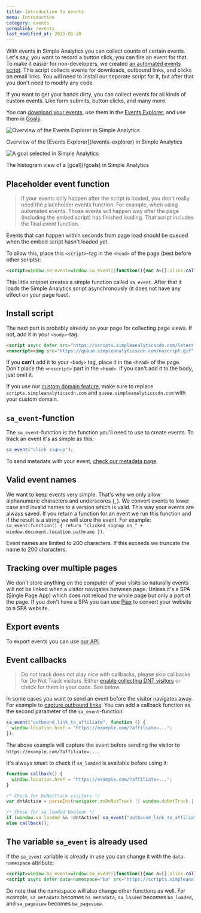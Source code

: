 ```yaml
---
title: Introduction to events
menu: Introduction
category: events
permalink: /events
last_modified_at: 2023-01-20
---
```


With events in Simple Analytics you can collect counts of certain events. Let's say, you want to record a button click, you can fire an event for that. To make it easier for non-developers, we created [an automated events script](/automated-events). This script collects events for downloads, outbound links, and clicks on email links. You will need to install our separate script for it, but after that you don't need to modify any code.

If you want to get your hands dirty, you can collect events for all kinds of custom events. Like form submits, button clicks, and many more.

You can [download your events](/export-data), use them in the [Events Explorer](/events-explorer), and use them in [Goals](/goals).

<img class="border" src="https://assets.simpleanalytics.com/docs/events/events-explorer.png" alt="Overview of the Events Explorer in Simple Analytics" />
<p class="caption" markdown="1">Overview of the [Events Explorer](/events-explorer) in Simple Analytics</p>

<img class="border" src="https://assets.simpleanalytics.com/docs/goals/goals-histogram.png" alt="A goal selected in Simple Analytics" />
<p class="caption" markdown="1">The histogram view of a [goal](/goals) in Simple Analytics</p>

## Placeholder event function

> If your events only happen after the script is loaded, you don't really need the placeholder events function. For example, when using automated events. Those events will happen way after the page (including the embed script) has finished loading. That script includes the final event function.

Events that can happen within seconds from page load should be queued when the embed script hasn't loaded yet.

To allow this, place this `<script>`-tag in the `<head>` of the page (best before other scripts):

<!-- prettier-ignore -->
```html
<script>window.sa_event=window.sa_event||function(){var a=[].slice.call(arguments);window.sa_event.q?window.sa_event.q.push(a):window.sa_event.q=[a]};</script>
```

This little snippet creates a simple function called `sa_event`. After that it loads the Simple Analytics script asynchronously (it does not have any effect on your page load).

## Install script

The next part is probably already on your page for collecting page views. If not, add it in your `<body>`-tag:

<!-- prettier-ignore -->
```html
<script async defer src="https://scripts.simpleanalyticscdn.com/latest.js"></script>
<noscript><img src="https://queue.simpleanalyticscdn.com/noscript.gif" alt="" referrerpolicy="no-referrer-when-downgrade" /></noscript>
```

If you **can't** add it to your `<body>` tag, place it in the `<head>` of the page. Don't place the `<noscript>` part in the `<head>`. If you can't add it to the body, just omit it.

If you use our [custom domain feature](/bypass-ad-blockers), make sure to replace `scripts.simpleanalyticscdn.com` and `queue.simpleanalyticscdn.com` with your custom domain.

## `sa_event`-function

The `sa_event`-function is the function you'll need to use to create events. To track an event it's as simple as this:

```js
sa_event("click_signup");
```

To send metadata with your event, [check our metadata page](/metadata).

## Valid event names

We want to keep events very simple. That's why we only allow alphanumeric characters and underscores (`_`). We convert events to lower case and invalid names to a version which is valid. This way your events are always saved. If you return a function for an event we run this function and if the result is a string we will store the event. For example: `sa_event(function() { return "clicked_signup_on_" + window.document.location.pathname })`.

Event names are limited to 200 characters. If this exceeds we truncate the name to 200 characters.

## Tracking over multiple pages

We don't store anything on the computer of your visits so naturally events will not be linked when a visitor navigates between page. Unless it's a SPA (Single Page App) which does not reload the whole page but only a part of the page. If you don't have a SPA you can use [Pjax](https://github.com/MoOx/pjax/) to convert your website to a SPA website.

## Export events

To export events you can use [our API](/api/export-events).

## Event callbacks

> Do not track does not play nice with callbacks, please skip callbacks for Do Not Track visitors. Either [enable collecting DNT visitors](/dnt) or check for them in your code. See below.

In some cases you want to send an event before the visitor navigates away. For example to [capture outbound links](/capture-outbound-links). You can add a callback function as the second parameter of the `sa_event`-function:

```js
sa_event("outbound_link_to_affiliate", function () {
  window.location.href = "https://example.com/?affiliate=...";
});
```

The above example will capture the event before sending the visitor to `https://example.com/?affiliate=...`.

It's always smart to check if `sa_loaded` is available before using it:

<!-- prettier-ignore -->
```js
function callback() {
  window.location.href = "https://example.com/?affiliate=...";
}

/* Check for DoNotTrack visitors */
var dntActive = parseInt(navigator.msDoNotTrack || window.doNotTrack || navigator.doNotTrack, 10) === 1;

/* Check for sa_loaded boolean */
if (window.sa_loaded && !dntActive) sa_event("outbound_link_to_affiliate", callback);
else callback();
```

## The variable `sa_event` is already used

If the `sa_event` variable is already in use you can change it with the `data-namespace` attribute:

<!-- prettier-ignore -->
```html
<script>window.ba_event=window.ba_event||function(){var a=[].slice.call(arguments);window.ba_event.q?window.ba_event.q.push(a):window.ba_event.q=[a]};</script>
<script async defer data-namespace="ba" src="https://scripts.simpleanalyticscdn.com/latest.js"></script>
```

Do note that the namespace will also change other functions as well. For example, `sa_metadata` becomes `ba_metadata`, `sa_loaded` becomes `ba_loaded`, and `sa_pageview` becomes `ba_pageview`.
